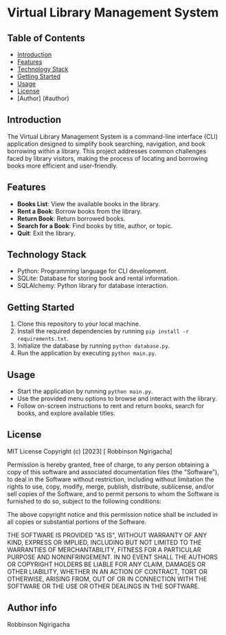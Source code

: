 # Virtual Library Management System

## Table of Contents
- [Introduction](#introduction)
- [Features](#features)
- [Technology Stack](#technology-stack)
- [Getting Started](#getting-started)
- [Usage](#usage)
- [License](#license)
- [Author] (#author)

## Introduction

The Virtual Library Management System is a command-line interface (CLI) application designed to simplify book searching, navigation, and book borrowing within a library. This project addresses common challenges faced by library visitors, making the process of locating and borrowing books more efficient and user-friendly.


## Features

- **Books List**: View the available books in the library.
- **Rent a Book**: Borrow books from the library.
- **Return Book**: Return borrowed books.
- **Search for a Book**: Find books by title, author, or topic.
- **Quit**: Exit the library.

## Technology Stack

- Python: Programming language for CLI development.
- SQLite: Database for storing book and rental information.
- SQLAlchemy: Python library for database interaction.

## Getting Started

1. Clone this repository to your local machine.
2. Install the required dependencies by running `pip install -r requirements.txt`.
3. Initialize the database by running `python database.py`.
4. Run the application by executing `python main.py`.

## Usage

- Start the application by running `python main.py`.
- Use the provided menu options to browse and interact with the library.
- Follow on-screen instructions to rent and return books, search for books, and explore available titles.


## License
MIT License
Copyright (c) [2023] [ Robbinson Ngirigacha]

Permission is hereby granted, free of charge, to any person obtaining a copy
of this software and associated documentation files (the "Software"), to deal
in the Software without restriction, including without limitation the rights
to use, copy, modify, merge, publish, distribute, sublicense, and/or sell
copies of the Software, and to permit persons to whom the Software is
furnished to do so, subject to the following conditions:

The above copyright notice and this permission notice shall be included in all
copies or substantial portions of the Software.

THE SOFTWARE IS PROVIDED "AS IS", WITHOUT WARRANTY OF ANY KIND, EXPRESS OR
IMPLIED, INCLUDING BUT NOT LIMITED TO THE WARRANTIES OF MERCHANTABILITY,
FITNESS FOR A PARTICULAR PURPOSE AND NONINFRINGEMENT. IN NO EVENT SHALL THE
AUTHORS OR COPYRIGHT HOLDERS BE LIABLE FOR ANY CLAIM, DAMAGES OR OTHER
LIABILITY, WHETHER IN AN ACTION OF CONTRACT, TORT OR OTHERWISE, ARISING FROM,
OUT OF OR IN CONNECTION WITH THE SOFTWARE OR THE USE OR OTHER DEALINGS IN THE
SOFTWARE.


## Author info
Robbinson Ngirigacha